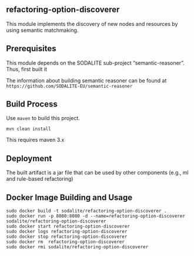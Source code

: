 ## refactoring-option-discoverer

This module implements the discovery of new nodes and resources by using semantic matchmaking.

## Prerequisites
This module depends on the SODALITE sub-project “semantic-reasoner”. Thus, first built it

The information about building semantic reasoner can be found at
 ` https://github.com/SODALITE-EU/semantic-reasoner `

## Build Process 

Use `maven` to build this project.
```
mvn clean install 
```
This requires maven 3.x

## Deployment

The built artifact is a jar file that can be used by other components (e.g., ml and rule-based refactoring)

## Docker Image Building and Usage
```
sudo docker build -t sodalite/refactoring-option-discoverer .
sudo docker run -p 8080:8080 -d --name=refactoring-option-discoverer sodalite/refactoring-option-discoverer
sudo docker start refactoring-option-discoverer
sudo docker logs refactoring-option-discoverer
sudo docker stop refactoring-option-discoverer
sudo docker rm  refactoring-option-discoverer
sudo docker rmi sodalite/refactoring-option-discoverer
```
